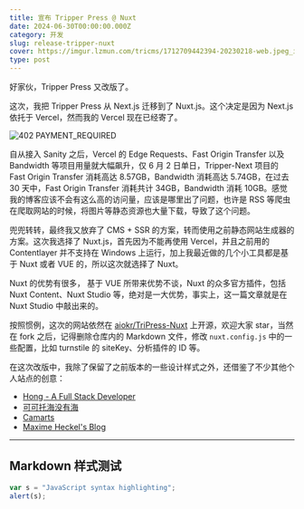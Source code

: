 ```yaml
---
title: 宣布 Tripper Press @ Nuxt
date: 2024-06-30T00:00:00.000Z
category: 开发
slug: release-tripper-nuxt
cover: https://imgur.lzmun.com/tricms/1712709442394-20230218-web.jpeg_itp
type: post
---
```


好家伙，Tripper Press 又改版了。

这次，我把 Tripper Press 从 Next.js 迁移到了 Nuxt.js。这个决定是因为 Next.js 依托于 Vercel，然而我的 Vercel 现在已经寄了。

![402 PAYMENT\_REQUIRED](https://imgur.lzmun.com/tricms/1718632444912-Snipaste_2024-06-17_21-53-55.png_itp)

自从接入 Sanity 之后，Vercel 的 Edge Requests、Fast Origin Transfer 以及 Bandwidth 等项目用量就大幅飙升，仅 6 月 2 日单日，Tripper-Next 项目的 Fast Origin Transfer 消耗高达 8.57GB，Bandwidth 消耗高达 5.74GB，在过去 30 天中，Fast Origin Transfer 消耗共计 34GB，Bandwidth 消耗 10GB。感觉我的博客应该不会有这么高的访问量，应该是哪里出了问题，也许是 RSS 等爬虫在爬取网站的时候，将图片等静态资源也大量下载，导致了这个问题。

兜兜转转，最终我又放弃了 CMS + SSR 的方案，转而使用之前静态网站生成器的方案。这次我选择了 Nuxt.js，首先因为不能再使用 Vercel，并且之前用的 Contentlayer 并不支持在 Windows 上运行，加上我最近做的几个小工具都是基于 Nuxt 或者 VUE 的，所以这次就选择了 Nuxt。

Nuxt 的优势有很多， 基于 VUE 所带来优势不谈，Nuxt 的众多官方插件，包括 Nuxt Content、Nuxt Studio 等，绝对是一大优势，事实上，这一篇文章就是在 Nuxt Studio 中敲出来的。

按照惯例，这次的网站依然在 [aiokr/TriPress-Nuxt](https://github.com/aiokr/TriPress-Nuxt) 上开源，欢迎大家 star，当然在 fork 之后，记得删除仓库内的 Markdown 文件，修改 `nuxt.config.js` 中的一些配置，比如 turnstile 的 siteKey、分析插件的 ID 等。

在这次改版中，我除了保留了之前版本的一些设计样式之外，还借鉴了不少其他个人站点的创意：

- [Hong - A Full Stack Developer](https://honghong.me/)
- [可可托海没有海](https://darmau.design/)
- [Camarts](https://camarts.cn/)
- [Maxime Heckel's Blog](https://blog.maximeheckel.com/)

---

## Markdown 样式测试

```js
var s = "JavaScript syntax highlighting";
alert(s);
```
